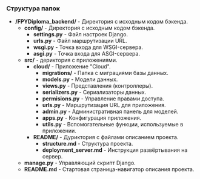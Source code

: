 ### Структура папок
- **/FPYDiploma_backend/** - Директория с исходным кодом бэкенда.
  - **config/** - Директория с исходным кодом бэкенда.
    - **settings.py** - Файл настроек Django.
    - **urls.py** - Файл маршрутизации URL.
    - **wsgi.py** - Точка входа для WSGI-сервера.
    - **asgi.py** - Точка входа для ASGI-сервера.
  - **src/** - дериктория с приложениями.
      - **cloud/** - Приложение "Cloud".
        - **migrations/** - Папка с миграциями базы данных.
        - **models.py** - Модели данных.
        - **views.py** - Представления (контроллеры).
        - **serializers.py** - Сериализаторы данных.
        - **permisions.py** - Управление правами доступа.
        - **urls.py** - Маршрутизация URL для приложения.
        - **admin.py** - Административная панель для моделей.
        - **apps.py** - Конфигурация приложения.
        - **utils.py** - Вспомогательные функции, используемые в приложении.
    - **README/** - Дуриктория с файлами описанием проекта.
      - **structure.md** - Структура проекта.
      - **deployment_server.md** - Инструкция развёртывания на сервер.
  - **manage.py** - Управляющий скрипт Django.
  - **README.md** - Стартовая страница-навигатор описания проекта.
  